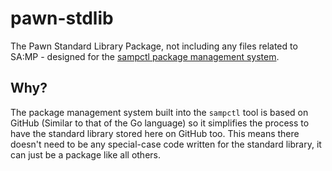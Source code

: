 # pawn-stdlib

The Pawn Standard Library Package, not including any files related to SA:MP - designed for the [sampctl package management system](http://sampctl.com).

## Why?

The package management system built into the `sampctl` tool is based on GitHub (Similar to that of the Go language) so it simplifies the process to have the standard library stored here on GitHub too. This means there doesn't need to be any special-case code written for the standard library, it can just be a package like all others.
